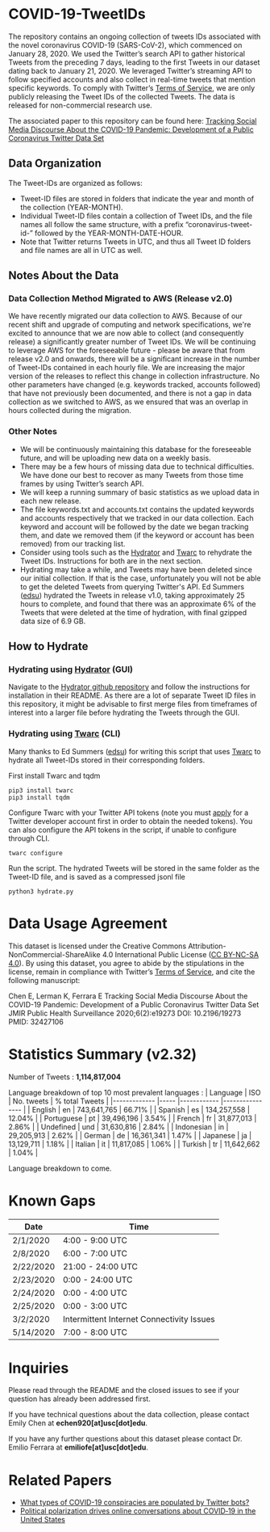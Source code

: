 # COVID-19-TweetIDs

The repository contains an ongoing collection of tweets IDs associated with the novel coronavirus COVID-19 (SARS-CoV-2), which commenced on January 28, 2020. We used the Twitter’s search API to gather historical Tweets from the preceding 7 days, leading to the first Tweets in our dataset dating back to January 21, 2020. We leveraged Twitter’s streaming API to follow specified accounts and also collect in real-time tweets that mention specific keywords. To comply with Twitter’s [Terms of Service](https://developer.twitter.com/en/developer-terms/agreement-and-policy), we are only publicly releasing the Tweet IDs of the collected Tweets. The data is released for non-commercial research use. 

The associated paper to this repository can be found here: [Tracking Social Media Discourse About the COVID-19 Pandemic: Development of a Public Coronavirus Twitter Data Set](https://publichealth.jmir.org/2020/2/e19273/)


## Data Organization
The Tweet-IDs are organized as follows:
* Tweet-ID files are stored in folders that indicate the year and month of the collection (YEAR-MONTH). 
* Individual Tweet-ID files contain a collection of Tweet IDs, and the file names all follow the same structure, with a prefix “coronavirus-tweet-id-” followed by the YEAR-MONTH-DATE-HOUR. 
* Note that Twitter returns Tweets in UTC, and thus all Tweet ID folders and file names are all in UTC as well. 

## Notes About the Data

### Data Collection Method Migrated to AWS (Release v2.0)
We have recently migrated our data collection to AWS. Because of our recent shift and upgrade of computing and network specifications, we're excited to announce that we are now able to collect (and consequently release) a significantly greater number of Tweet IDs. We will be continuing to leverage AWS for the foreseeable future - please be aware that from release v2.0 and onwards, there will be a significant increase in the number of Tweet-IDs contained in each hourly file. We are increasing the major version of the releases to reflect this change in collection infrastructure. No other parameters have changed (e.g. keywords tracked, accounts followed) that have not previously been documented, and there is not a gap in data collection as we switched to AWS, as we ensured that was an overlap in hours collected during the migration. 

### Other Notes
* We will be continuously maintaining this database for the foreseeable future, and will be uploading new data on a weekly basis.  
* There may be a few hours of missing data due to technical difficulties. We have done our best to recover as many Tweets from those time frames by using Twitter’s search API. 
* We will keep a running summary of basic statistics as we upload data in each new release. 
* The file keywords.txt and accounts.txt contains the updated keywords and accounts respectively that we tracked in our data collection. Each keyword and account will be followed by the date we began tracking them, and date we removed them (if the keyword or account has been removed) from our tracking list. 
* Consider using tools such as the [Hydrator](https://github.com/DocNow/hydrator) and [Twarc](https://github.com/DocNow/twarc) to rehydrate the Tweet IDs. Instructions for both are in the next section. 
* Hydrating may take a while, and Tweets may have been deleted since our initial collection. If that is the case, unfortunately you will not be able to get the deleted Tweets from querying Twitter's API. Ed Summers ([edsu](https://github.com/edsu)) hydrated the Tweets in release v1.0, taking approximately 25 hours to complete, and found that there was an approximate 6% of the Tweets that were deleted at the time of hydration, with final gzipped data size of 6.9 GB. 

## How to Hydrate

### Hydrating using [Hydrator](https://github.com/DocNow/hydrator) (GUI)
Navigate to the [Hydrator github repository](https://github.com/DocNow/hydrator) and follow the instructions for installation in their README. As there are a lot of separate Tweet ID files in this repository, it might be advisable to first merge files from timeframes of interest into a larger file before hydrating the Tweets through the GUI. 

### Hydrating using [Twarc](https://github.com/DocNow/twarc) (CLI)
Many thanks to Ed Summers ([edsu](https://github.com/edsu)) for writing this script that uses [Twarc](https://github.com/DocNow/twarc) to hydrate all Tweet-IDs stored in their corresponding folders. 

First install Twarc and tqdm
```
pip3 install twarc
pip3 install tqdm
```

Configure Twarc with your Twitter API tokens (note you must [apply](https://developer.twitter.com/en/apply-for-access) for a Twitter developer account first in order to obtain the needed tokens). You can also configure the API tokens in the script, if unable to configure through CLI. 
```
twarc configure
```

Run the script. The hydrated Tweets will be stored in the same folder as the Tweet-ID file, and is saved as a compressed jsonl file
```
python3 hydrate.py
```

# Data Usage Agreement
This dataset is licensed under the Creative Commons Attribution-NonCommercial-ShareAlike 4.0 International Public License ([CC BY-NC-SA 4.0](https://creativecommons.org/licenses/by-nc-sa/4.0/)). By using this dataset, you agree to abide by the stipulations in the license, remain in compliance with Twitter’s [Terms of Service](https://developer.twitter.com/en/developer-terms/agreement-and-policy), and cite the following manuscript: 

Chen E, Lerman K, Ferrara E
Tracking Social Media Discourse About the COVID-19 Pandemic: Development of a Public Coronavirus Twitter Data Set
JMIR Public Health Surveillance 2020;6(2):e19273 
DOI: 10.2196/19273 
PMID: 32427106

# Statistics Summary (v2.32) 
Number of Tweets : **1,114,817,004**

Language breakdown of top 10 most prevalent languages : 
| Language        | ISO     | No. tweets       | % total Tweets     |
|-------------    |-----    |------------      |----------------    |
| English         | en      | 743,641,765      | 66.71%             |
| Spanish         | es      | 134,257,558      | 12.04%             |
| Portuguese      | pt      | 39,496,196       | 3.54%              |
| French          | fr      | 31,877,013       | 2.86%              |
| Undefined       | und     | 31,630,816       | 2.84%              |
| Indonesian      | in      | 29,205,913       | 2.62%              |
| German          | de      | 16,361,341       | 1.47%              |
| Japanese        | ja      | 13,129,711       | 1.18%              |
| Italian         | it      | 11,817,085       | 1.06%              |
| Turkish         | tr      | 11,642,662       | 1.04%              |

Language breakdown to come.

# Known Gaps
| Date          | Time              |
|-------------  |-----              |
| 2/1/2020      | 4:00 - 9:00 UTC   |
| 2/8/2020      | 6:00 - 7:00 UTC   |
| 2/22/2020     | 21:00 - 24:00 UTC |
| 2/23/2020     | 0:00 - 24:00 UTC  |
| 2/24/2020     | 0:00 - 4:00 UTC   |
| 2/25/2020     | 0:00 - 3:00 UTC   |
| 3/2/2020      | Intermittent Internet Connectivity Issues |
| 5/14/2020     | 7:00 - 8:00 UTC   |

# Inquiries

Please read through the README and the closed issues to see if your question has already been addressed first. 

If you have technical questions about the data collection, please contact Emily Chen at **echen920[at]usc[dot]edu**.

If you have any further questions about this dataset please contact Dr. Emilio Ferrara at **emiliofe[at]usc[dot]edu**.

# Related Papers
- [What types of COVID-19 conspiracies are populated by Twitter bots?](https://firstmonday.org/ojs/index.php/fm/article/view/10633/9548)
- [Political polarization drives online conversations about COVID‐19 in the United States](https://onlinelibrary.wiley.com/doi/full/10.1002/hbe2.202)
